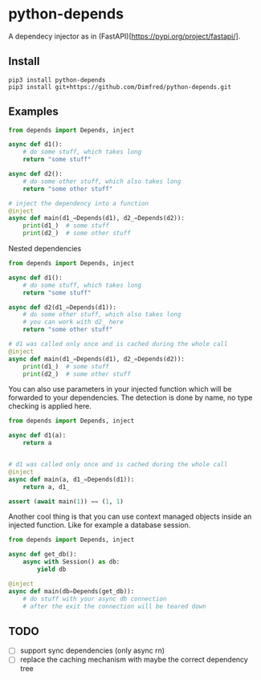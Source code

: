 # python-depends

A dependecy injector as in (FastAPI)[https://pypi.org/project/fastapi/].

## Install

```
pip3 install python-depends
pip3 install git+https://github.com/Dimfred/python-depends.git
```

## Examples

```python
from depends import Depends, inject

async def d1():
    # do some stuff, which takes long
    return "some stuff"

async def d2():
    # do some other stuff, which also takes long
    return "some other stuff"

# inject the dependency into a function
@inject
async def main(d1_=Depends(d1), d2_=Depends(d2)):
    print(d1_)  # some stuff
    print(d2_)  # some other stuff
```

Nested dependencies

```python
from depends import Depends, inject

async def d1():
    # do some stuff, which takes long
    return "some stuff"

async def d2(d1_=Depends(d1)):
    # do some other stuff, which also takes long
    # you can work with d2_ here
    return "some other stuff"

# d1 was called only once and is cached during the whole call
@inject
async def main(d1_=Depends(d1), d2_=Depends(d2)):
    print(d1_)  # some stuff
    print(d2_)  # some other stuff
```

You can also use parameters in your injected function which will be forwarded to your dependencies. The detection is done by name, no type checking is applied here.

```python
from depends import Depends, inject

async def d1(a):
    return a


# d1 was called only once and is cached during the whole call
@inject
async def main(a, d1_=Depends(d1)):
    return a, d1_

assert (await main(1)) == (1, 1)
```

Another cool thing is that you can use context managed objects inside an injected function. Like for example a database session.

```python
from depends import Depends, inject

async def get_db():
    async with Session() as db:
        yield db

@inject
async def main(db=Depends(get_db)):
    # do stuff with your async db connection
    # after the exit the connection will be teared down
```

## TODO

- [ ] support sync dependencies (only async rn)
- [ ] replace the caching mechanism with maybe the correct dependency tree
